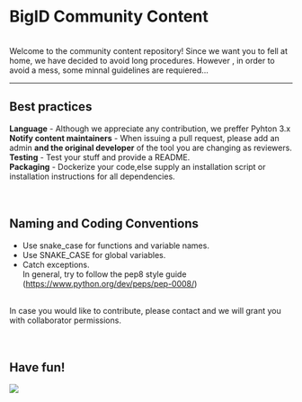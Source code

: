 #  BigID Community Content
</br>Welcome to the community content repository!
Since we want you to fell at home, we have decided to avoid long procedures. However , in order to avoid a mess, some minnal guidelines are requiered...

***

## Best practices
**Language** - Although we appreciate any contribution, we preffer Pyhton 3.x</br>
**Notify content maintainers** - When issuing a pull request, please add an admin **and the original developer** of the tool you are changing  as reviewers.</br>
**Testing** - Test your stuff and provide a README.</br>
**Packaging** - Dockerize your code,else supply an installation script or installation instructions for all dependencies.</br>
</br></br>


## Naming and Coding Conventions
- Use snake_case for functions and variable names. 
- Use SNAKE_CASE for global variables.
- Catch exceptions. 
</br>In general, try to follow the pep8 style guide (https://www.python.org/dev/peps/pep-0008/)

</br>
In case you would like to contribute, please contact <tals@bigid.com> and we will grant you with collaborator permissions.</br></br></br>


## Have fun!

![](https://media.licdn.com/dms/image/C4D0BAQG8O65N7UpNRw/company-logo_200_200/0?e=2159024400&v=beta&t=gKnWLC3hKdOhdruqxohiEPPyPc7ziDNcH_CiGOkH32c) 
